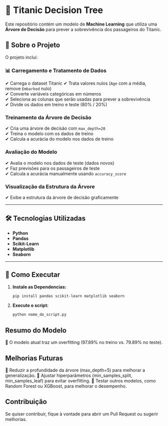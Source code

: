 # 🚢 Titanic Decision Tree 

Este repositório contém um modelo de **Machine Learning** que utiliza uma **Árvore de Decisão** para prever a sobrevivência dos passageiros do Titanic.

## 📌 Sobre o Projeto
O projeto inclui:

### 📊 **Carregamento e Tratamento de Dados**
✔ Carrega o dataset Titanic 
✔ Trata valores nulos (`Age` com a média, remove `Embarked` nulo)  
✔ Converte variáveis categóricas em números   
✔ Seleciona as colunas que serão usadas para prever a sobrevivência  
✔ Divide os dados em treino e teste (80% / 20%)   

###  **Treinamento da Árvore de Decisão**
✔ Cria uma árvore de decisão com `max_depth=20`   
✔ Treina o modelo com os dados de treino  
✔ Calcula a acurácia do modelo nos dados de treino   

###  **Avaliação do Modelo**
✔ Avalia o modelo nos dados de teste (dados novos)   
✔ Faz previsões para os passageiros de teste   
✔ Calcula a acurácia manualmente usando `accuracy_score` 

###  **Visualização da Estrutura da Árvore**
✔ Exibe a estrutura da árvore de decisão graficamente 

---

## 🛠 Tecnologias Utilizadas
- **Python** 
- **Pandas** 
- **Scikit-Learn** 
- **Matplotlib** 
- **Seaborn** 

---

## 🚀 Como Executar

1. **Instale as Dependencias:**
   ```bash
   pip install pandas scikit-learn matplotlib seaborn

2. **Execute o script:**
   ```bash
   python nome_do_script.py

##  Resumo do Modelo 
🔹 O modelo atual traz um overfitting (97.89% no treino vs. 79.89% no teste).

##  Melhorias Futuras
🔹 Reduzir a profundidade da árvore (max_depth=5) para melhorar a generalização.
🔹 Ajustar hiperparâmetros (min_samples_split, min_samples_leaf) para evitar overfitting.
🔹 Testar outros modelos, como Random Forest ou XGBoost, para melhorar o desempenho.

##   Contribuição
Se quiser contribuir, fique à vontade para abrir um Pull Request ou sugerir melhorias. 


